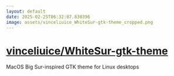 ```yaml
---
layout: default
date: 2025-02-25T06:32:07.838396
image: assets/vinceliuice_WhiteSur-gtk-theme_cropped.png
---
```


# [vinceliuice/WhiteSur-gtk-theme](https://github.com/vinceliuice/WhiteSur-gtk-theme)

MacOS Big Sur-inspired GTK theme for Linux desktops
